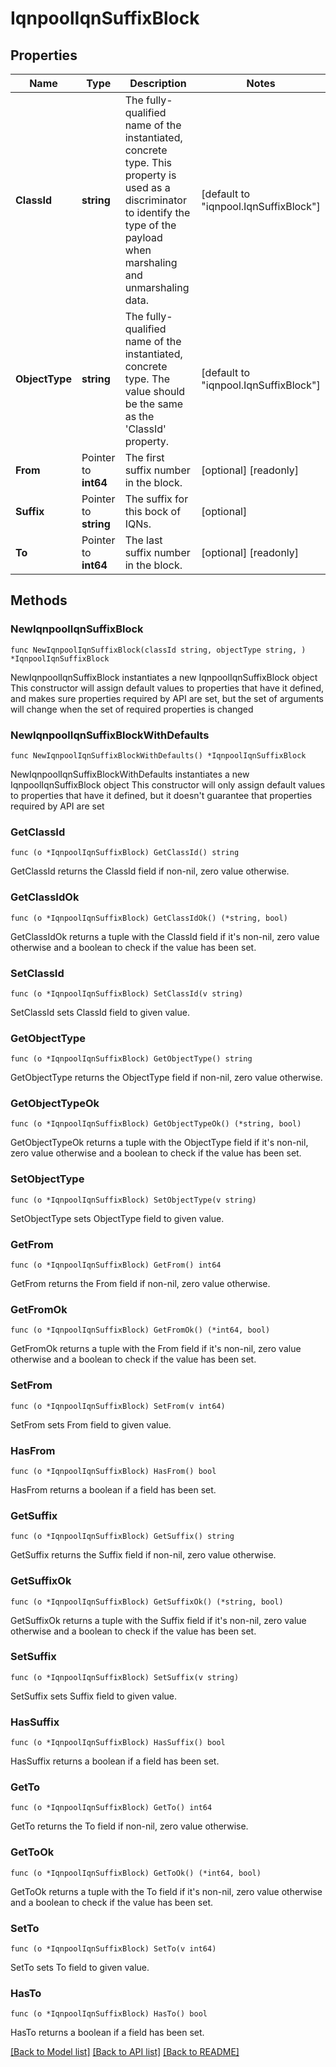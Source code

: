# IqnpoolIqnSuffixBlock

## Properties

Name | Type | Description | Notes
------------ | ------------- | ------------- | -------------
**ClassId** | **string** | The fully-qualified name of the instantiated, concrete type. This property is used as a discriminator to identify the type of the payload when marshaling and unmarshaling data. | [default to "iqnpool.IqnSuffixBlock"]
**ObjectType** | **string** | The fully-qualified name of the instantiated, concrete type. The value should be the same as the &#39;ClassId&#39; property. | [default to "iqnpool.IqnSuffixBlock"]
**From** | Pointer to **int64** | The first suffix number in the block. | [optional] [readonly] 
**Suffix** | Pointer to **string** | The suffix for this bock of IQNs. | [optional] 
**To** | Pointer to **int64** | The last suffix number in the block. | [optional] [readonly] 

## Methods

### NewIqnpoolIqnSuffixBlock

`func NewIqnpoolIqnSuffixBlock(classId string, objectType string, ) *IqnpoolIqnSuffixBlock`

NewIqnpoolIqnSuffixBlock instantiates a new IqnpoolIqnSuffixBlock object
This constructor will assign default values to properties that have it defined,
and makes sure properties required by API are set, but the set of arguments
will change when the set of required properties is changed

### NewIqnpoolIqnSuffixBlockWithDefaults

`func NewIqnpoolIqnSuffixBlockWithDefaults() *IqnpoolIqnSuffixBlock`

NewIqnpoolIqnSuffixBlockWithDefaults instantiates a new IqnpoolIqnSuffixBlock object
This constructor will only assign default values to properties that have it defined,
but it doesn't guarantee that properties required by API are set

### GetClassId

`func (o *IqnpoolIqnSuffixBlock) GetClassId() string`

GetClassId returns the ClassId field if non-nil, zero value otherwise.

### GetClassIdOk

`func (o *IqnpoolIqnSuffixBlock) GetClassIdOk() (*string, bool)`

GetClassIdOk returns a tuple with the ClassId field if it's non-nil, zero value otherwise
and a boolean to check if the value has been set.

### SetClassId

`func (o *IqnpoolIqnSuffixBlock) SetClassId(v string)`

SetClassId sets ClassId field to given value.


### GetObjectType

`func (o *IqnpoolIqnSuffixBlock) GetObjectType() string`

GetObjectType returns the ObjectType field if non-nil, zero value otherwise.

### GetObjectTypeOk

`func (o *IqnpoolIqnSuffixBlock) GetObjectTypeOk() (*string, bool)`

GetObjectTypeOk returns a tuple with the ObjectType field if it's non-nil, zero value otherwise
and a boolean to check if the value has been set.

### SetObjectType

`func (o *IqnpoolIqnSuffixBlock) SetObjectType(v string)`

SetObjectType sets ObjectType field to given value.


### GetFrom

`func (o *IqnpoolIqnSuffixBlock) GetFrom() int64`

GetFrom returns the From field if non-nil, zero value otherwise.

### GetFromOk

`func (o *IqnpoolIqnSuffixBlock) GetFromOk() (*int64, bool)`

GetFromOk returns a tuple with the From field if it's non-nil, zero value otherwise
and a boolean to check if the value has been set.

### SetFrom

`func (o *IqnpoolIqnSuffixBlock) SetFrom(v int64)`

SetFrom sets From field to given value.

### HasFrom

`func (o *IqnpoolIqnSuffixBlock) HasFrom() bool`

HasFrom returns a boolean if a field has been set.

### GetSuffix

`func (o *IqnpoolIqnSuffixBlock) GetSuffix() string`

GetSuffix returns the Suffix field if non-nil, zero value otherwise.

### GetSuffixOk

`func (o *IqnpoolIqnSuffixBlock) GetSuffixOk() (*string, bool)`

GetSuffixOk returns a tuple with the Suffix field if it's non-nil, zero value otherwise
and a boolean to check if the value has been set.

### SetSuffix

`func (o *IqnpoolIqnSuffixBlock) SetSuffix(v string)`

SetSuffix sets Suffix field to given value.

### HasSuffix

`func (o *IqnpoolIqnSuffixBlock) HasSuffix() bool`

HasSuffix returns a boolean if a field has been set.

### GetTo

`func (o *IqnpoolIqnSuffixBlock) GetTo() int64`

GetTo returns the To field if non-nil, zero value otherwise.

### GetToOk

`func (o *IqnpoolIqnSuffixBlock) GetToOk() (*int64, bool)`

GetToOk returns a tuple with the To field if it's non-nil, zero value otherwise
and a boolean to check if the value has been set.

### SetTo

`func (o *IqnpoolIqnSuffixBlock) SetTo(v int64)`

SetTo sets To field to given value.

### HasTo

`func (o *IqnpoolIqnSuffixBlock) HasTo() bool`

HasTo returns a boolean if a field has been set.


[[Back to Model list]](../README.md#documentation-for-models) [[Back to API list]](../README.md#documentation-for-api-endpoints) [[Back to README]](../README.md)


